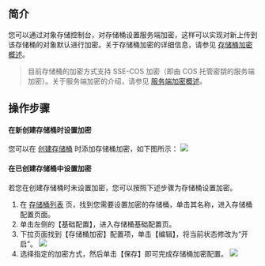 ## 简介

您可以通过对象存储控制台，对存储桶设置服务端加密，这样可以实现对新上传到该存储桶的对象默认进行加密。关于存储桶加密的详细信息，请参见 [存储桶加密概述](https://intl.cloud.tencent.com/document/product/436/33457)。

>目前存储桶的加密方式支持 SSE-COS 加密（即由 COS 托管密钥的服务端加密）。关于服务端加密的介绍，请参见 [服务端加密概述](https://intl.cloud.tencent.com/document/product/436/18145?lang=en)。


## 操作步骤
#### 在新创建存储桶时设置加密

您可以在 [创建存储桶](https://intl.cloud.tencent.com/document/product/436/13309) 时添加存储桶加密，如下图所示：
![](https://main.qcloudimg.com/raw/cc4f781f6ffa98b3786e52cf84d5c8d4.png)



#### 在已创建存储桶中设置加密

若您在创建存储桶时未设置加密，您可以按照下述步骤为存储桶设置加密。

1. 在 [存储桶列表](https://console.cloud.tencent.com/cos5/bucket) 页，找到您需要设置加密的存储桶，单击其名称，进入存储桶配置页面。
2. 单击左侧的【基础配置】，进入存储桶基础配置页。
3. 下拉页面找到【存储桶加密】配置项，单击【编辑】，将当前状态修改为“开启”。
![](https://main.qcloudimg.com/raw/e2863ba89860f15464870ac198b5335f.png)
4. 选择指定的加密方式，然后单击【保存】即可完成存储桶加密配置。
![](https://main.qcloudimg.com/raw/524717e180e357eb74fa8be0b42a51a3.png)
